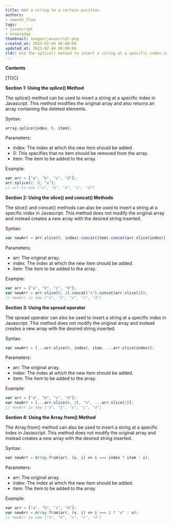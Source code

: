 ```yaml
---
title: Add a string to a certain position
authors:
- smooth_flow
tags:
- javascript
- knowledge
thumbnail: images/javascript.png
created_at: 2023-02-04 00:00:00
updated_at: 2023-02-04 00:00:00
tldr: Use the splice() method to insert a string at a specific index in Javascript.
---
```


**Contents**

[TOC]

**Section 1: Using the splice() Method**

The splice() method can be used to insert a string at a specific index in Javascript. This method modifies the original array and also returns an array containing the deleted elements.

Syntax:
```javascript
array.splice(index, 0, item);
```

Parameters:
- index: The index at which the new item should be added.
- 0: This specifies that no item should be removed from the array.
- item: The item to be added to the array.

Example:
```javascript
var arr = ["a", "b", "c", "d"];
arr.splice(2, 0, "x");
// arr is now ["a", "b", "x", "c", "d"]
```

**Section 2: Using the slice() and concat() Methods**

The slice() and concat() methods can also be used to insert a string at a specific index in Javascript. This method does not modify the original array and instead creates a new array with the desired string inserted.

Syntax:
```javascript
var newArr = arr.slice(0, index).concat(item).concat(arr.slice(index));
```

Parameters:
- arr: The original array.
- index: The index at which the new item should be added.
- item: The item to be added to the array.

Example:
```javascript
var arr = ["a", "b", "c", "d"];
var newArr = arr.slice(0, 2).concat("x").concat(arr.slice(2));
// newArr is now ["a", "b", "x", "c", "d"]
```

**Section 3: Using the spread operator**

The spread operator can also be used to insert a string at a specific index in Javascript. This method does not modify the original array and instead creates a new array with the desired string inserted.

Syntax:
```javascript
var newArr = [...arr.slice(0, index), item, ...arr.slice(index)];
```

Parameters:
- arr: The original array.
- index: The index at which the new item should be added.
- item: The item to be added to the array.

Example:
```javascript
var arr = ["a", "b", "c", "d"];
var newArr = [...arr.slice(0, 2), "x", ...arr.slice(2)];
// newArr is now ["a", "b", "x", "c", "d"]
```

**Section 4: Using the Array.from() Method**

The Array.from() method can also be used to insert a string at a specific index in Javascript. This method does not modify the original array and instead creates a new array with the desired string inserted.

Syntax:
```javascript
var newArr = Array.from(arr, (x, i) => i === index ? item : x);
```

Parameters:
- arr: The original array.
- index: The index at which the new item should be added.
- item: The item to be added to the array.

Example:
```javascript
var arr = ["a", "b", "c", "d"];
var newArr = Array.from(arr, (x, i) => i === 2 ? "x" : x);
// newArr is now ["a", "b", "x", "c", "d"]
```
